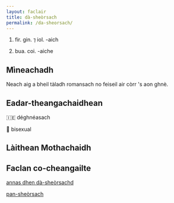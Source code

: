 ```yaml
---
layout: faclair
title: dà-sheòrsach
permalink: /da-sheorsach/
---
```


1. fir. gin. ⁊ iol. -aich

2. bua. coi. -aiche

## Mìneachadh

Neach aig a bheil tàladh romansach no feiseil air còrr 's aon ghnè.

## Eadar-theangachaidhean

&#x1f1ee;&#x1f1ea; déghnéasach

&#x1f3f4;&#xe0067;&#xe0062;&#xe0065;&#xe006e;&#xe0067;&#xe007f; bisexual

## Làithean Mothachaidh

## Faclan co-cheangailte

[annas dhen dà-sheòrsachd](https://faclair.lgbt/annas-dhen-da-sheorsachd/)

[pan-sheòrsach](https://faclair.lgbt/pan-sheorsach/)